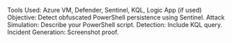 Tools Used: Azure VM, Defender, Sentinel, KQL, Logic App (if used)
Objective: Detect obfuscated PowerShell persistence using Sentinel.
Attack Simulation: Describe your PowerShell script.
Detection: Include KQL query.
Incident Generation: Screenshot proof.
